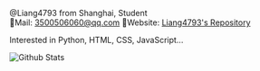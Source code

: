 @Liang4793 from Shanghai, Student  
📩Mail: <3500506060@qq.com> 🔗Website: [Liang4793's Repository](https://liang4793.github.io/)

Interested in Python, HTML, CSS, JavaScript...

![Github Stats](https://github-readme-stats.vercel.app/api?username=liang4793&show_icons=true&theme=light&count_private=true)

<!---
Yang2008-py/Yang2008-py is a ✨ special ✨ repository because its `README.md` (this file) appears on your GitHub profile.
You can click the Preview link to take a look at your changes.
--->
